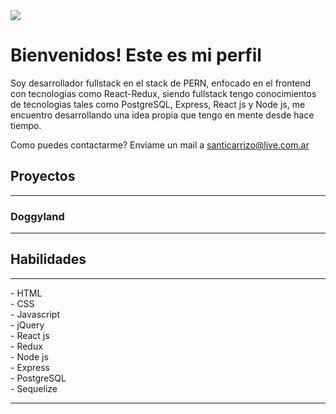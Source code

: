 <img src="https://image.freepik.com/foto-gratis/pantalla-escaneo-programador-su-reloj-inteligente-camara-telefono-inteligente_1098-18710.jpg"/>
<h1>Bienvenidos! Este es mi perfil</h1>
Soy desarrollador fullstack en el stack de PERN, enfocado en el frontend con tecnologias como React-Redux, siendo fullstack tengo conocimientos de tecnologias tales como PostgreSQL, Express, React js y Node js, me encuentro desarrollando una idea propia que tengo en mente desde hace tiempo.

Como puedes contactarme? Enviame un mail a santicarrizo@live.com.ar

<h2> Proyectos </h2>
<hr>
<h3> Doggyland </h3>
<source src="https://www.youtube.com/watch?v=9BakmUaDYiE&t=7s" type="video/mp4">

<hr>

<h2> Habilidades </h2>
<hr>
- HTML <br>
- CSS <br>
- Javascript <br>
- jQuery <br>
- React js<br>
- Redux<br>
- Node js<br>
- Express<br>
- PostgreSQL<br>
- Sequelize<br>
<hr>
